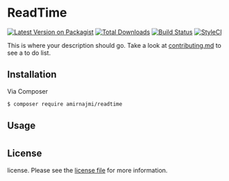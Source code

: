 # ReadTime

[![Latest Version on Packagist][ico-version]][link-packagist]
[![Total Downloads][ico-downloads]][link-downloads]
[![Build Status][ico-travis]][link-travis]
[![StyleCI][ico-styleci]][link-styleci]

This is where your description should go. Take a look at [contributing.md](contributing.md) to see a to do list.

## Installation

Via Composer

``` bash
$ composer require amirnajmi/readtime
```

## Usage



#
## License

license. Please see the [license file](license.md) for more information.

[ico-version]: https://img.shields.io/packagist/v/amirnajmi/readtime.svg?style=flat-square
[ico-downloads]: https://img.shields.io/packagist/dt/amirnajmi/readtime.svg?style=flat-square
[ico-travis]: https://img.shields.io/travis/amirnajmi/readtime/master.svg?style=flat-square
[ico-styleci]: https://styleci.io/repos/12345678/shield

[link-packagist]: https://packagist.org/packages/amirnajmi/readtime
[link-downloads]: https://packagist.org/packages/amirnajmi/readtime
[link-travis]: https://travis-ci.org/amirnajmi/readtime
[link-styleci]: https://styleci.io/repos/12345678
[link-author]: https://github.com/amirnajmi
[link-contributors]: ../../contributors
